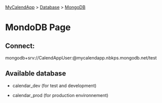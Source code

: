 [MyCalendApp](../README.md) > [Database](./database.md) > [MongoDB](./mongodb.md)

# MondoDB Page

## Connect: 

mongodb+srv://CalendAppUser:<secret>@mycalendapp.nbkps.mongodb.net/test

## Available database

- calendar_dev (for test and development)

- calendar_prod (for production environnement)

